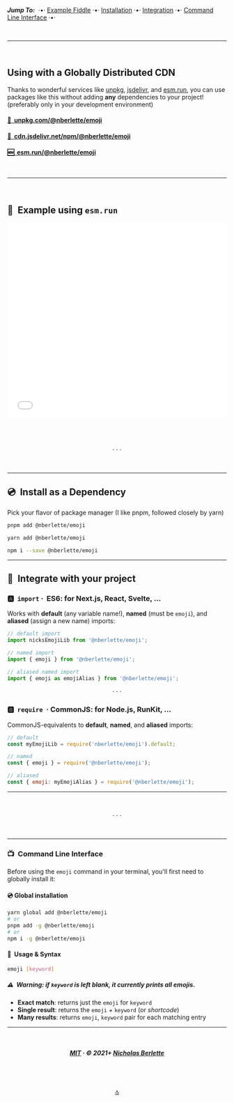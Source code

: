 <!-- # @nberlette/emoji -->

***Jump To:***&nbsp; ·•· [Example Fiddle](#-example-using-esmrun) ·•· [Installation](#-install-as-a-dependency) ·•· [Integration](#integrate-with-your-project) ·•·  [Command Line Interface](#-command-line-interface) ·•·

<br>

<!-- ## 📖  Getting Started -->

- - -   

<br>

## Using with a Globally Distributed CDN

Thanks to wonderful services like <a href="https://unpkg.com">unpkg</a>, <a href="https://jsdelivr.com">jsdelivr</a>, and <a href="https://esm.run">esm.run</a>, you can use packages like this without adding **any** dependencies to your project! (preferably only in your development environment)

<h4 id="cdn-unpkg"><a href="https://unpkg.com/@nberlette/emoji/">🔗  unpkg.com/@nberlette/emoji</a></h4>
<h4 id="cdn-jsdelivr"><a href="https://cdn.jsdelivr.net/npm/@nberlette/emoji/index.mjs">🔗  cdn.jsdelivr.net/npm/@nberlette/emoji</a></h4>
<h4 id="cdn-esmrun"><a href="https://esm.run/@nberlette/emoji">🆕  esm.run/@nberlette/emoji</a></h4>

<br>

- - -  

<br>

## 🧪  Example using `esm.run`

<iframe width="100%" height="450" src="//jsfiddle.net/berlenic/1a23g4ob/embedded/js,html,css,result/dark/" allowfullscreen="allowfullscreen" allowpaymentrequest frameborder="0"></iframe>

<br><br>
<p align="center">
  &middot;&nbsp;&middot;&nbsp;&middot;
</p>
<br>

- - -   

## 💿  Install as a Dependency

Pick your flavor of package manager (I like pnpm, followed closely by yarn)
      
```bash
pnpm add @nberlette/emoji

yarn add @nberlette/emoji

npm i --save @nberlette/emoji
```

- - -  

## 🔘  Integrate with your project


### 🅰️  `import`  ·  ES6: for Next.js, React, Svelte, ...

Works with **default** (any variable name!), **named** (must be `emoji`), and **aliased** (assign a new name) imports:

```js
// default import
import nicksEmojiLib from '@nberlette/emoji';

// named import
import { emoji } from '@nberlette/emoji';

// aliased named import
import { emoji as emojiAlias } from '@nberlette/emoji';
```

<p align="center">
  &middot;&nbsp;&middot;&nbsp;&middot;
</p>

### 🅱️  `require`  ·  CommonJS: for Node.js, RunKit, ...

CommonJS-equivalents to **default**, **named**, and **aliased** imports:

```cjs
// default
const myEmojiLib = require('nberlette/emoji').default;

// named
const { emoji } = require('@nberlette/emoji');

// aliased
const { emoji: myEmojiAlias } = require('@nberlette/emoji');
```

- - -  

<br>
<p align="center">
  &middot;&nbsp;&middot;&nbsp;&middot;
</p>
<br>

- - -   


### 📺  Command Line Interface

Before using the `emoji` command in your terminal, you'll first need to globally install it:

#### 💿  Global installation

```bash
yarn global add @nberlette/emoji
# or
pnpm add -g @nberlette/emoji
# or
npm i -g @nberlette/emoji
```

#### 🔘  Usage & Syntax

```bash
emoji [keyword]
```

##### ⚠️  **Warning**: if `keyword` is left blank, it currently prints **all emojis**.

* **Exact match**:   returns just the `emoji` for `keyword`
* **Single result**: returns the `emoji` + `keyword` (or _shortcode_)
* **Many results**:  returns `emoji`, `keyword` pair for each matching entry

- - -  

<br>
<h5 align="center">
  <a href="https://mit-license.org" target="_blank" rel="noreferrer noopener">MIT</a> &middot; &copy; 2021+ <a href="https://n.berlette.com">Nicholas Berlette</a>
</h5>
<br><br>
<p align="center">
  <a href="#top"> 🔝  </a>
</p><br>


<!-- ![emoji usage example](https://github.com/nberlette/emoji/raw/master/screenshot.png) -->
